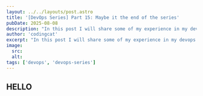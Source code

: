 ```yaml
---
layout: ../../layouts/post.astro
title: '[DevOps Series] Part 15: Maybe it the end of the series'
pubDate: 2025-08-08
description: "In this post I will share some of my experience in my devops journey some recommendations for you to follow"
author: 'codingcat'
excerpt: "In this post I will share some of my experience in my devops journey some recommendations for you to follow"
image:
  src:
  alt:
tags: ['devops', 'devops-series']
---
```


## HELLO
